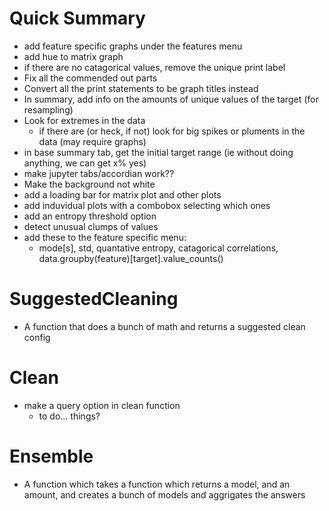 # Quick Summary
- add feature specific graphs under the features menu
- add hue to matrix graph
- if there are no catagorical values, remove the unique print label
- Fix all the commended out parts
- Convert all the print statements to be graph titles instead
- In summary, add info on the amounts of unique values of the target (for resampling)
- Look for extremes in the data
    - if there are (or heck, if not) look for big spikes or pluments in the data (may require graphs)
- in base summary tab, get the initial target range (ie without doing anything, we can get x% yes)
- make jupyter tabs/accordian work??
- Make the background not white
- add a loading bar for matrix plot and other plots
- add induvidual plots with a combobox selecting which ones
- add an entropy threshold option
- detect unusual clumps of values
- add these to the feature specific menu:
    - mode[s], std, quantative entropy, catagorical correlations, data.groupby(feature)[target].value_counts()

# SuggestedCleaning
- A function that does a bunch of math and returns a suggested clean config

# Clean
- make a query option in clean function
    - to do... things?

# Ensemble
- A function which takes a function which returns a model, and an amount, and creates a bunch of models and aggrigates the answers
